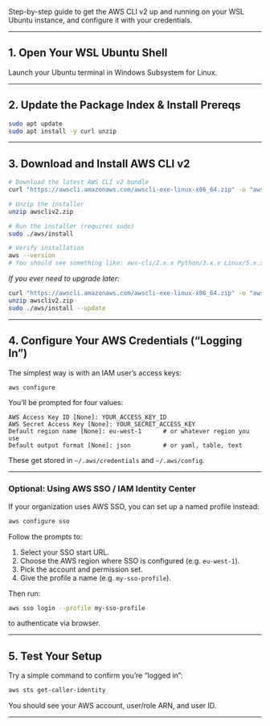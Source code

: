 Step-by-step guide to get the AWS CLI v2 up and running on your WSL Ubuntu instance, and configure it with your credentials.

---

## 1. Open Your WSL Ubuntu Shell

Launch your Ubuntu terminal in Windows Subsystem for Linux.

---

## 2. Update the Package Index & Install Prereqs

```bash
sudo apt update
sudo apt install -y curl unzip
```

---

## 3. Download and Install AWS CLI v2

```bash
# Download the latest AWS CLI v2 bundle
curl "https://awscli.amazonaws.com/awscli-exe-linux-x86_64.zip" -o "awscliv2.zip"

# Unzip the installer
unzip awscliv2.zip

# Run the installer (requires sudo)
sudo ./aws/install

# Verify installation
aws --version
# You should see something like: aws-cli/2.x.x Python/3.x.x Linux/5.x.x botocore/2.x.x
```

*If you ever need to upgrade later:*

```bash
curl "https://awscli.amazonaws.com/awscli-exe-linux-x86_64.zip" -o "awscliv2.zip"
unzip awscliv2.zip
sudo ./aws/install --update
```

---

## 4. Configure Your AWS Credentials (“Logging In”)

The simplest way is with an IAM user’s access keys:

```bash
aws configure
```

You’ll be prompted for four values:

```
AWS Access Key ID [None]: YOUR_ACCESS_KEY_ID
AWS Secret Access Key [None]: YOUR_SECRET_ACCESS_KEY
Default region name [None]: eu-west-1      # or whatever region you use
Default output format [None]: json         # or yaml, table, text
```

These get stored in `~/.aws/credentials` and `~/.aws/config`.

---

### Optional: Using AWS SSO / IAM Identity Center

If your organization uses AWS SSO, you can set up a named profile instead:

```bash
aws configure sso
```

Follow the prompts to:

1. Select your SSO start URL.
2. Choose the AWS region where SSO is configured (e.g. `eu-west-1`).
3. Pick the account and permission set.
4. Give the profile a name (e.g. `my-sso-profile`).

Then run:

```bash
aws sso login --profile my-sso-profile
```

to authenticate via browser.

---

## 5. Test Your Setup

Try a simple command to confirm you’re “logged in”:

```bash
aws sts get-caller-identity
```

You should see your AWS account, user/role ARN, and user ID.

---
